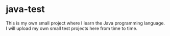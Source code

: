 # java-test

This is my own small project where I learn the Java programming language. I will upload my own small test projects here from time to time. 